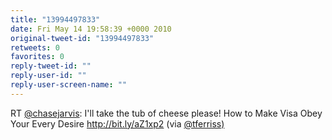 ```yaml
---
title: "13994497833"
date: Fri May 14 19:58:39 +0000 2010
original-tweet-id: "13994497833"
retweets: 0
favorites: 0
reply-tweet-id: ""
reply-user-id: ""
reply-user-screen-name: ""
---
```

RT <a href="https://twitter.com/chasejarvis">@chasejarvis</a>: I'll take the tub of cheese please!  How to Make Visa Obey Your Every Desire  http://bit.ly/aZ1xp2 (via <a href="https://twitter.com/tferriss)">@tferriss)</a>
